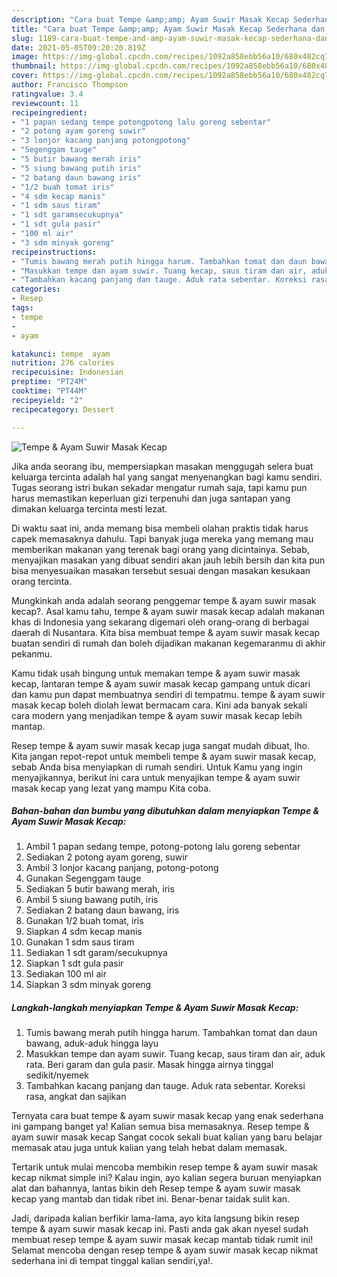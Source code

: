 ```yaml
---
description: "Cara buat Tempe &amp;amp; Ayam Suwir Masak Kecap Sederhana dan Mudah Dibuat"
title: "Cara buat Tempe &amp;amp; Ayam Suwir Masak Kecap Sederhana dan Mudah Dibuat"
slug: 1189-cara-buat-tempe-and-amp-ayam-suwir-masak-kecap-sederhana-dan-mudah-dibuat
date: 2021-05-05T09:20:20.819Z
image: https://img-global.cpcdn.com/recipes/1092a858ebb56a10/680x482cq70/tempe-ayam-suwir-masak-kecap-foto-resep-utama.jpg
thumbnail: https://img-global.cpcdn.com/recipes/1092a858ebb56a10/680x482cq70/tempe-ayam-suwir-masak-kecap-foto-resep-utama.jpg
cover: https://img-global.cpcdn.com/recipes/1092a858ebb56a10/680x482cq70/tempe-ayam-suwir-masak-kecap-foto-resep-utama.jpg
author: Francisco Thompson
ratingvalue: 3.4
reviewcount: 11
recipeingredient:
- "1 papan sedang tempe potongpotong lalu goreng sebentar"
- "2 potong ayam goreng suwir"
- "3 lonjor kacang panjang potongpotong"
- "Segenggam tauge"
- "5 butir bawang merah iris"
- "5 siung bawang putih iris"
- "2 batang daun bawang iris"
- "1/2 buah tomat iris"
- "4 sdm kecap manis"
- "1 sdm saus tiram"
- "1 sdt garamsecukupnya"
- "1 sdt gula pasir"
- "100 ml air"
- "3 sdm minyak goreng"
recipeinstructions:
- "Tumis bawang merah putih hingga harum. Tambahkan tomat dan daun bawang, aduk-aduk hingga layu"
- "Masukkan tempe dan ayam suwir. Tuang kecap, saus tiram dan air, aduk rata. Beri garam dan gula pasir. Masak hingga airnya tinggal sedikit/nyemek"
- "Tambahkan kacang panjang dan tauge. Aduk rata sebentar. Koreksi rasa, angkat dan sajikan"
categories:
- Resep
tags:
- tempe
- 
- ayam

katakunci: tempe  ayam 
nutrition: 276 calories
recipecuisine: Indonesian
preptime: "PT24M"
cooktime: "PT44M"
recipeyield: "2"
recipecategory: Dessert

---
```



![Tempe &amp; Ayam Suwir Masak Kecap](https://img-global.cpcdn.com/recipes/1092a858ebb56a10/680x482cq70/tempe-ayam-suwir-masak-kecap-foto-resep-utama.jpg)

Jika anda seorang ibu, mempersiapkan masakan menggugah selera buat keluarga tercinta adalah hal yang sangat menyenangkan bagi kamu sendiri. Tugas seorang istri bukan sekadar mengatur rumah saja, tapi kamu pun harus memastikan keperluan gizi terpenuhi dan juga santapan yang dimakan keluarga tercinta mesti lezat.

Di waktu  saat ini, anda memang bisa membeli olahan praktis tidak harus capek memasaknya dahulu. Tapi banyak juga mereka yang memang mau memberikan makanan yang terenak bagi orang yang dicintainya. Sebab, menyajikan masakan yang dibuat sendiri akan jauh lebih bersih dan kita pun bisa menyesuaikan masakan tersebut sesuai dengan masakan kesukaan orang tercinta. 



Mungkinkah anda adalah seorang penggemar tempe &amp; ayam suwir masak kecap?. Asal kamu tahu, tempe &amp; ayam suwir masak kecap adalah makanan khas di Indonesia yang sekarang digemari oleh orang-orang di berbagai daerah di Nusantara. Kita bisa membuat tempe &amp; ayam suwir masak kecap buatan sendiri di rumah dan boleh dijadikan makanan kegemaranmu di akhir pekanmu.

Kamu tidak usah bingung untuk memakan tempe &amp; ayam suwir masak kecap, lantaran tempe &amp; ayam suwir masak kecap gampang untuk dicari dan kamu pun dapat membuatnya sendiri di tempatmu. tempe &amp; ayam suwir masak kecap boleh diolah lewat bermacam cara. Kini ada banyak sekali cara modern yang menjadikan tempe &amp; ayam suwir masak kecap lebih mantap.

Resep tempe &amp; ayam suwir masak kecap juga sangat mudah dibuat, lho. Kita jangan repot-repot untuk membeli tempe &amp; ayam suwir masak kecap, sebab Anda bisa menyiapkan di rumah sendiri. Untuk Kamu yang ingin menyajikannya, berikut ini cara untuk menyajikan tempe &amp; ayam suwir masak kecap yang lezat yang mampu Kita coba.

<!--inarticleads1-->

##### Bahan-bahan dan bumbu yang dibutuhkan dalam menyiapkan Tempe &amp; Ayam Suwir Masak Kecap:

1. Ambil 1 papan sedang tempe, potong-potong lalu goreng sebentar
1. Sediakan 2 potong ayam goreng, suwir
1. Ambil 3 lonjor kacang panjang, potong-potong
1. Gunakan Segenggam tauge
1. Sediakan 5 butir bawang merah, iris
1. Ambil 5 siung bawang putih, iris
1. Sediakan 2 batang daun bawang, iris
1. Gunakan 1/2 buah tomat, iris
1. Siapkan 4 sdm kecap manis
1. Gunakan 1 sdm saus tiram
1. Sediakan 1 sdt garam/secukupnya
1. Siapkan 1 sdt gula pasir
1. Sediakan 100 ml air
1. Siapkan 3 sdm minyak goreng




<!--inarticleads2-->

##### Langkah-langkah menyiapkan Tempe &amp; Ayam Suwir Masak Kecap:

1. Tumis bawang merah putih hingga harum. Tambahkan tomat dan daun bawang, aduk-aduk hingga layu
1. Masukkan tempe dan ayam suwir. Tuang kecap, saus tiram dan air, aduk rata. Beri garam dan gula pasir. Masak hingga airnya tinggal sedikit/nyemek
1. Tambahkan kacang panjang dan tauge. Aduk rata sebentar. Koreksi rasa, angkat dan sajikan




Ternyata cara buat tempe &amp; ayam suwir masak kecap yang enak sederhana ini gampang banget ya! Kalian semua bisa memasaknya. Resep tempe &amp; ayam suwir masak kecap Sangat cocok sekali buat kalian yang baru belajar memasak atau juga untuk kalian yang telah hebat dalam memasak.

Tertarik untuk mulai mencoba membikin resep tempe &amp; ayam suwir masak kecap nikmat simple ini? Kalau ingin, ayo kalian segera buruan menyiapkan alat dan bahannya, lantas bikin deh Resep tempe &amp; ayam suwir masak kecap yang mantab dan tidak ribet ini. Benar-benar taidak sulit kan. 

Jadi, daripada kalian berfikir lama-lama, ayo kita langsung bikin resep tempe &amp; ayam suwir masak kecap ini. Pasti anda gak akan nyesel sudah membuat resep tempe &amp; ayam suwir masak kecap mantab tidak rumit ini! Selamat mencoba dengan resep tempe &amp; ayam suwir masak kecap nikmat sederhana ini di tempat tinggal kalian sendiri,ya!.

